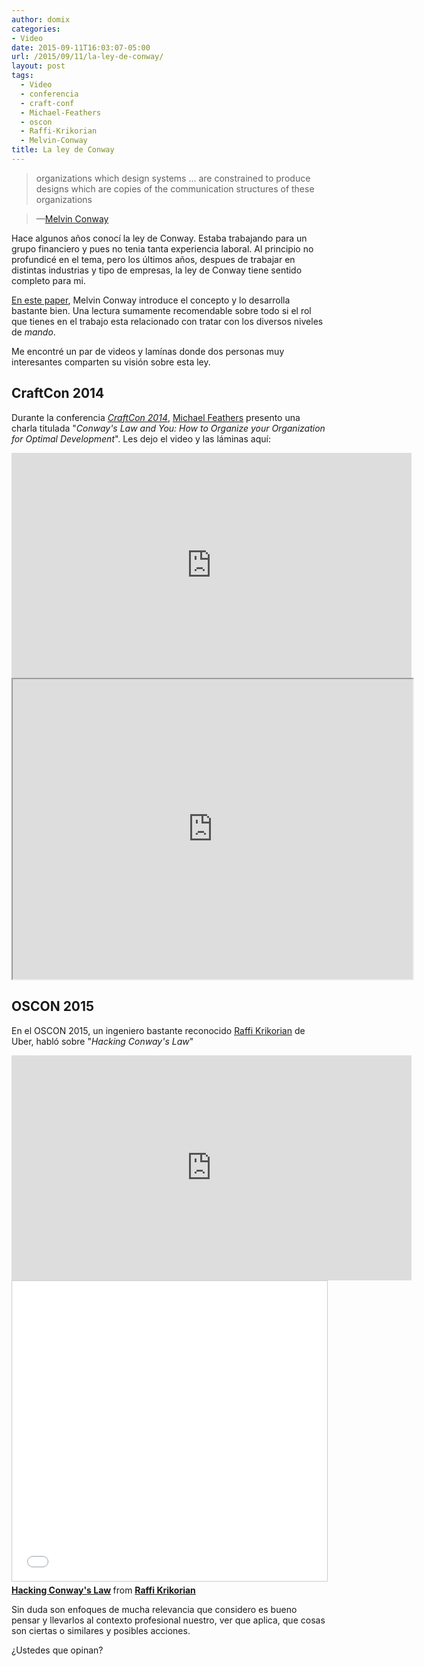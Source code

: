 ```yaml
---
author: domix
categories:
- Video
date: 2015-09-11T16:03:07-05:00
url: /2015/09/11/la-ley-de-conway/
layout: post
tags:
  - Video
  - conferencia
  - craft-conf
  - Michael-Feathers
  - oscon
  - Raffi-Krikorian
  - Melvin-Conway
title: La ley de Conway
---
```


>organizations which design systems ... are constrained to produce designs which are copies of the communication structures of these organizations

> —[Melvin Conway][1]

Hace algunos años conocí la ley de Conway. Estaba trabajando para un grupo financiero y pues no tenia tanta experiencia laboral. Al principio no profundicé en el tema, pero los últimos años, despues de trabajar en distintas industrias y tipo de empresas, la ley de Conway tiene sentido completo para mi.

[En este paper][1], Melvin Conway introduce el concepto y lo desarrolla bastante bien. Una lectura sumamente recomendable sobre todo si el rol que tienes en el trabajo esta relacionado con tratar con los diversos niveles de *mando*.

Me encontré un par de videos y lamínas donde dos personas muy interesantes comparten su visión sobre esta ley.

## CraftCon 2014

Durante la conferencia [*CraftCon 2014*][2], [Michael Feathers][3] presento una charla titulada "*Conway's Law and You: How to Organize your Organization for Optimal Development*". Les dejo el video y las láminas aquí:

<iframe width="640" height="360" src="http://www.ustream.tv/embed/recorded/46640252?html5ui" allowfullscreen webkitallowfullscreen scrolling="no" frameborder="0" style="border: 0 none transparent;"></iframe>

<iframe src="https://drive.google.com/file/d/0B9h_EQ82pIpuZm1NS3hsdnM2MEk/preview" width="640" height="480"></iframe>

## OSCON 2015

En el OSCON 2015, un ingeniero bastante reconocido [Raffi Krikorian][4] de Uber, habló sobre "*Hacking Conway's Law*"

<iframe width="640" height="360" src="https://www.youtube.com/embed/Lwdhw8aI8es" frameborder="0" allowfullscreen></iframe>

<iframe src="//www.slideshare.net/slideshow/embed_code/key/4f6VxHh8wVRc4B" width="640" height="480" frameborder="0" marginwidth="0" marginheight="0" scrolling="no" style="border:1px solid #CCC; border-width:1px; margin-bottom:5px; max-width: 100%;" allowfullscreen> </iframe> <div style="margin-bottom:5px"> <strong> <a href="//www.slideshare.net/raffikrikorian/hacking-conways-law" title="Hacking Conway&#x27;s Law" target="_blank">Hacking Conway&#x27;s Law</a> </strong> from <strong><a href="//www.slideshare.net/raffikrikorian" target="_blank">Raffi Krikorian</a></strong> </div>

Sin duda son enfoques de mucha relevancia que considero es bueno pensar y llevarlos al contexto profesional nuestro, ver que aplica, que cosas son ciertas o similares y posibles acciones.

¿Ustedes que opinan?

[1]: http://www.melconway.com/Home/Committees_Paper.html
[2]: http://craft-conf.com/2014/
[3]: https://twitter.com/mfeathers
[4]: https://twitter.com/raffi